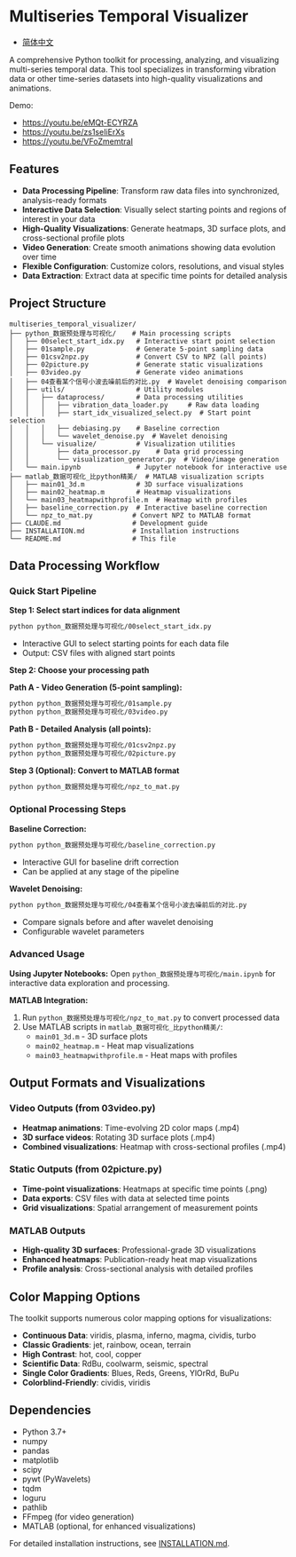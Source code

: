 # Multiseries Temporal Visualizer

- [简体中文](README_CN.md)

A comprehensive Python toolkit for processing, analyzing, and visualizing multi-series temporal data. This tool specializes in transforming vibration data or other time-series datasets into high-quality visualizations and animations.

Demo:
- https://youtu.be/eMQt-ECYRZA
- https://youtu.be/zs1seIiErXs
- https://youtu.be/VFoZmemtraI

## Features

- **Data Processing Pipeline**: Transform raw data files into synchronized, analysis-ready formats
- **Interactive Data Selection**: Visually select starting points and regions of interest in your data
- **High-Quality Visualizations**: Generate heatmaps, 3D surface plots, and cross-sectional profile plots
- **Video Generation**: Create smooth animations showing data evolution over time
- **Flexible Configuration**: Customize colors, resolutions, and visual styles
- **Data Extraction**: Extract data at specific time points for detailed analysis

## Project Structure

```
multiseries_temporal_visualizer/
├── python_数据预处理与可视化/    # Main processing scripts
│   ├── 00select_start_idx.py   # Interactive start point selection
│   ├── 01sample.py             # Generate 5-point sampling data
│   ├── 01csv2npz.py            # Convert CSV to NPZ (all points)
│   ├── 02picture.py            # Generate static visualizations
│   ├── 03video.py              # Generate video animations
│   ├── 04查看某个信号小波去噪前后的对比.py  # Wavelet denoising comparison
│   ├── utils/                  # Utility modules
│   │   ├── dataprocess/        # Data processing utilities
│   │   │   ├── vibration_data_loader.py     # Raw data loading
│   │   │   ├── start_idx_visualized_select.py  # Start point selection
│   │   │   ├── debiasing.py    # Baseline correction
│   │   │   └── wavelet_denoise.py  # Wavelet denoising
│   │   └── visualize/          # Visualization utilities
│   │       ├── data_processor.py    # Data grid processing
│   │       └── visualization_generator.py  # Video/image generation
│   └── main.ipynb              # Jupyter notebook for interactive use
├── matlab_数据可视化_比python精美/  # MATLAB visualization scripts
│   ├── main01_3d.m             # 3D surface visualizations
│   ├── main02_heatmap.m        # Heatmap visualizations
│   └── main03_heatmapwithprofile.m  # Heatmap with profiles
│   ├── baseline_correction.py  # Interactive baseline correction
│   └── npz_to_mat.py          # Convert NPZ to MATLAB format
├── CLAUDE.md                  # Development guide
├── INSTALLATION.md            # Installation instructions
└── README.md                  # This file
```

## Data Processing Workflow

### Quick Start Pipeline

**Step 1: Select start indices for data alignment**
```bash
python python_数据预处理与可视化/00select_start_idx.py
```
- Interactive GUI to select starting points for each data file
- Output: CSV files with aligned start points

**Step 2: Choose your processing path**

**Path A - Video Generation (5-point sampling):**
```bash
python python_数据预处理与可视化/01sample.py
python python_数据预处理与可视化/03video.py
```

**Path B - Detailed Analysis (all points):**
```bash
python python_数据预处理与可视化/01csv2npz.py
python python_数据预处理与可视化/02picture.py
```

**Step 3 (Optional): Convert to MATLAB format**
```bash
python python_数据预处理与可视化/npz_to_mat.py
```

### Optional Processing Steps

**Baseline Correction:**
```bash
python python_数据预处理与可视化/baseline_correction.py
```
- Interactive GUI for baseline drift correction
- Can be applied at any stage of the pipeline

**Wavelet Denoising:**
```bash
python python_数据预处理与可视化/04查看某个信号小波去噪前后的对比.py
```
- Compare signals before and after wavelet denoising
- Configurable wavelet parameters

### Advanced Usage

**Using Jupyter Notebooks:**
Open `python_数据预处理与可视化/main.ipynb` for interactive data exploration and processing.

**MATLAB Integration:**
1. Run `python_数据预处理与可视化/npz_to_mat.py` to convert processed data
2. Use MATLAB scripts in `matlab_数据可视化_比python精美/`:
   - `main01_3d.m` - 3D surface plots
   - `main02_heatmap.m` - Heat map visualizations
   - `main03_heatmapwithprofile.m` - Heat maps with profiles

## Output Formats and Visualizations

### Video Outputs (from 03video.py)
- **Heatmap animations**: Time-evolving 2D color maps (.mp4)
- **3D surface videos**: Rotating 3D surface plots (.mp4)
- **Combined visualizations**: Heatmap with cross-sectional profiles (.mp4)

### Static Outputs (from 02picture.py)
- **Time-point visualizations**: Heatmaps at specific time points (.png)
- **Data exports**: CSV files with data at selected time points
- **Grid visualizations**: Spatial arrangement of measurement points

### MATLAB Outputs
- **High-quality 3D surfaces**: Professional-grade 3D visualizations
- **Enhanced heatmaps**: Publication-ready heat map visualizations
- **Profile analysis**: Cross-sectional analysis with detailed profiles

## Color Mapping Options

The toolkit supports numerous color mapping options for visualizations:

- **Continuous Data**: viridis, plasma, inferno, magma, cividis, turbo
- **Classic Gradients**: jet, rainbow, ocean, terrain
- **High Contrast**: hot, cool, copper
- **Scientific Data**: RdBu, coolwarm, seismic, spectral
- **Single Color Gradients**: Blues, Reds, Greens, YlOrRd, BuPu
- **Colorblind-Friendly**: cividis, viridis

## Dependencies

- Python 3.7+
- numpy
- pandas
- matplotlib
- scipy
- pywt (PyWavelets)
- tqdm
- loguru
- pathlib
- FFmpeg (for video generation)
- MATLAB (optional, for enhanced visualizations)

For detailed installation instructions, see [INSTALLATION.md](INSTALLATION.md).